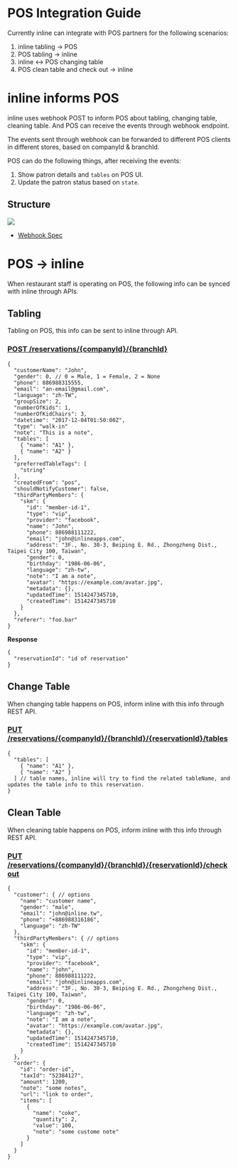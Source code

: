 # POS Integration Guide

Currently inline can integrate with POS partners for the following scenarios:

1. inline tabling → POS
2. POS tabling → inline
3. inline ↔ POS changing table
4. POS clean table and check out → inline

# inline informs POS

inline uses webhook POST to inform POS about tabling, changing table, cleaning table. And POS can receive the events through webhook endpoint.

The events sent through webhook can be forwarded to different POS clients in different stores, based on companyId & branchId.

POS can do the following things, after receiving the events:

1. Show patron details and `tables` on POS UI.
2. Update the patron status based on `state`.

## Structure

![](https://d2mxuefqeaa7sj.cloudfront.net/s_739C3A445CE0DA65F2D9AF143A27AF7AABDD022DC5721FD2F5AF5C7EA74EE832_1521099875361_file.jpeg)

- [Webhook Spec](./webhook_en.md)

# POS -> inline

When restaurant staff is operating on POS, the following info can be synced with inline through APIs.

## Tabling

Tabling on POS, this info can be sent to inline through API.

### [POST /reservations/{companyId}/{branchId}](https://partner-api.inline.app/docs/#/reservations/createReservation)
    {
      "customerName": "John",
      "gender": 0, // 0 = Male, 1 = Female, 2 = None
      "phone": 886988315555,
      "email": "an-email@gmail.com",
      "language": "zh-TW",
      "groupSize": 2,
      "numberOfKids": 1,
      "numberOfKidChairs": 3,
      "datetime": "2017-12-04T01:50:00Z",
      "type": "walk-in"
      "note": "This is a note",
      "tables": [
        { "name": "A1" },
        { "name": "A2" }
      ],
      "preferredTableTags": [
        "string"
      ],
      "createdFrom": "pos",
      "shouldNotifyCustomer": false,
      "thirdPartyMembers": {
        "skm": {
          "id": "member-id-1",
          "type": "vip",
          "provider": "facebook",
          "name": "John",
          "phone": 886988111222,
          "email": "john@inlineapps.com",
          "address": "3F., No. 30-3, Beiping E. Rd., Zhongzheng Dist., Taipei City 100, Taiwan",
          "gender": 0,
          "birthday": "1986-06-06",
          "language": "zh-tw",
          "note": "I am a note",
          "avatar": "https://example.com/avatar.jpg",
          "metadata": {},
          "updatedTime": 1514247345710,
          "createdTime": 1514247345710
        }
      },
      "referer": "foo.bar"
    }

**Response**

    {
      "reservationId": "id of reservation"
    }


## Change Table

When changing table happens on POS, inform inline with this info through REST API.

### [PUT /reservations/{companyId}/{branchId}/{reservationId}/tables](https://partner-api.inline.app/docs/#/reservations/assignTables)
    {
      "tables": [
        { "name": "A1" },
        { "name": "A2" }
      ] // table names, inline will try to find the related tableName, and updates the table info to this reservation.
    }

## Clean Table
 
When cleaning table happens on POS, inform inline with this info through REST API.

### [PUT /reservations/{companyId}/{branchId}/{reservationId}/checkout](https://partner-api.inline.app/docs/#/reservations/checkout)
    {
      "customer": { // options
        "name": "customer name",
        "gender": "male",
        "email": "john@inline.tw",
        "phone": "+886988316186",
        "language": "zh-TW"
      },
      "thirdPartyMembers": { // options
        "skm": {
          "id": "member-id-1",
          "type": "vip",
          "provider": "facebook",
          "name": "john",
          "phone": 886988111222,
          "email": "john@inlineapps.com",
          "address": "3F., No. 30-3, Beiping E. Rd., Zhongzheng Dist., Taipei City 100, Taiwan",
          "gender": 0,
          "birthday": "1986-06-06",
          "language": "zh-tw",
          "note": "I am a note",
          "avatar": "https://example.com/avatar.jpg",
          "metadata": {},
          "updatedTime": 1514247345710,
          "createdTime": 1514247345710
        }
      },
      "order": {
        "id": "order-id",
        "taxId": "52384127",
        "amount": 1200,
        "note": "some notes",
        "url": "link to order",
        "items": [
          {
            "name": "coke",
            "quantity": 2,
            "value": 100,
            "note": "some custome note"
          }
        ]
      }
    }
